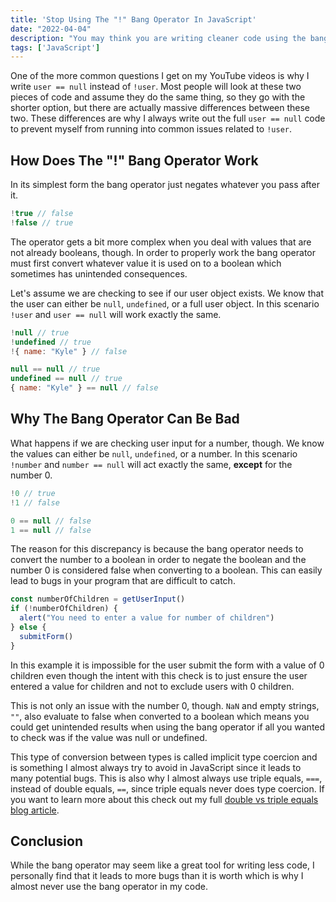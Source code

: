 ```yaml
---
title: 'Stop Using The "!" Bang Operator In JavaScript'
date: "2022-04-04"
description: "You may think you are writing cleaner code using the bang operator, but in reality you are just opening yourself up to a plethora of bugs."
tags: ['JavaScript']
---
```


One of the more common questions I get on my YouTube videos is why I write `user == null` instead of `!user`. Most people will look at these two pieces of code and assume they do the same thing, so they go with the shorter option, but there are actually massive differences between these two. These differences are why I always write out the full `user == null` code to prevent myself from running into common issues related to `!user`.

## How Does The "!" Bang Operator Work

In its simplest form the bang operator just negates whatever you pass after it.
```js
!true // false
!false // true
```
The operator gets a bit more complex when you deal with values that are not already booleans, though. In order to properly work the bang operator must first convert whatever value it is used on to a boolean which sometimes has unintended consequences.

Let's assume we are checking to see if our user object exists. We know that the user can either be `null`, `undefined`, or a full user object. In this scenario `!user` and `user == null` will work exactly the same.
```js
!null // true
!undefined // true
!{ name: "Kyle" } // false

null == null // true
undefined == null // true
{ name: "Kyle" } == null // false
```

## Why The Bang Operator Can Be Bad

What happens if we are checking user input for a number, though. We know the values can either be `null`, `undefined`, or a number. In this scenario `!number` and `number == null` will act exactly the same, **except** for the number 0.
```js
!0 // true
!1 // false

0 == null // false
1 == null // false
```
The reason for this discrepancy is because the bang operator needs to convert the number to a boolean in order to negate the boolean and the number 0 is considered false when converting to a boolean. This can easily lead to bugs in your program that are difficult to catch.
```js
const numberOfChildren = getUserInput()
if (!numberOfChildren) {
  alert("You need to enter a value for number of children")
} else {
  submitForm()
}
```
In this example it is impossible for the user submit the form with a value of 0 children even though the intent with this check is to just ensure the user entered a value for children and not to exclude users with 0 children.

This is not only an issue with the number 0, though. `NaN` and empty strings, `""`, also evaluate to false when converted to a boolean which means you could get unintended results when using the bang operator if all you wanted to check was if the value was null or undefined.

This type of conversion between types is called implicit type coercion and is something I almost always try to avoid in JavaScript since it leads to many potential bugs. This is also why I almost always use triple equals, `===`, instead of double equals, `==`, since triple equals never does type coercion. If you want to learn more about this check out my full [double vs triple equals blog article](/2020-08/==-vs-===).

## Conclusion

While the bang operator may seem like a great tool for writing less code, I personally find that it leads to more bugs than it is worth which is why I almost never use the bang operator in my code.
